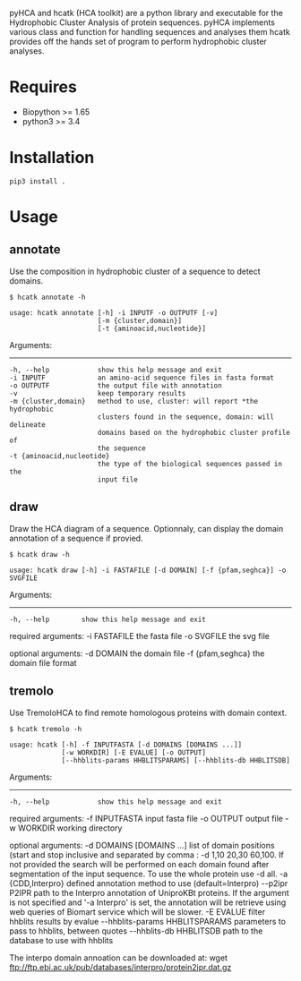 pyHCA and hcatk (HCA toolkit) are a python library and executable for the Hydrophobic Cluster Analysis of protein sequences.
pyHCA implements various class and function for handling sequences and analyses them
hcatk provides off the hands set of program to perform hydrophobic cluster analyses.

Requires
========
- Biopython >= 1.65
- python3   >= 3.4

Installation
============

    pip3 install .

Usage
=====

annotate
--------

Use the composition in hydrophobic cluster of a sequence to detect domains.

    $ hcatk annotate -h

    usage: hcatk annotate [-h] -i INPUTF -o OUTPUTF [-v]
                          [-m {cluster,domain}]
                          [-t {aminoacid,nucleotide}]

Arguments:
**********

    -h, --help            show this help message and exit
    -i INPUTF             an amino-acid sequence files in fasta format
    -o OUTPUTF            the output file with annotation
    -v                    keep temporary results
    -m {cluster,domain}   method to use, cluster: will report *the hydrophobic
                          clusters found in the sequence, domain: will delineate
                          domains based on the hydrophobic cluster profile of
                          the sequence
    -t {aminoacid,nucleotide}
                          the type of the biological sequences passed in the
                          input file

draw
----

Draw the HCA diagram of a sequence.
Optionnaly, can display the domain annotation of a sequence if provied.

    $ hcatk draw -h

    usage: hcatk draw [-h] -i FASTAFILE [-d DOMAIN] [-f {pfam,seghca}] -o SVGFILE


Arguments:
**********

    -h, --help        show this help message and exit

required arguments:
    -i FASTAFILE      the fasta file
    -o SVGFILE        the svg file

optional arguments:
    -d DOMAIN         the domain file
    -f {pfam,seghca}  the domain file format


tremolo
-------

Use TremoloHCA to find remote homologous proteins with domain context.


    $ hcatk tremolo -h

    usage: hcatk [-h] -f INPUTFASTA [-d DOMAINS [DOMAINS ...]] 
                 [-w WORKDIR] [-E EVALUE] [-o OUTPUT] 
                 [--hhblits-params HHBLITSPARAMS] [--hhblits-db HHBLITSDB]


Arguments:
**********

    -h, --help            show this help message and exit

required arguments:
    -f INPUTFASTA         input fasta file
    -o OUTPUT             output file
    -w WORKDIR            working directory

optional arguments:
    -d DOMAINS [DOMAINS ...] list of domain positions (start and stop inclusive
                             and separated by comma : -d 1,10 20,30 60,100. 
                             If not provided the search will be performed on 
                             each domain found after segmentation of the input 
                             sequence. To use the whole protein use -d all.
    -a {CDD,Interpro}        defined annotation method to use (default=Interpro)
    --p2ipr P2IPR            path to the Interpro annotation of UniproKBt 
                             proteins. If the argument is not specified and 
                             '-a Interpro' is set, the annotation will be 
                             retrieve using web queries of Biomart service
                             which will be slower.
    -E EVALUE                filter hhblits results by evalue
    --hhblits-params HHBLITSPARAMS 
                            parameters to pass to hhblits, between quotes
    --hhblits-db HHBLITSDB  path to the database to use with hhblits


The interpo domain annoation can be downloaded at:
wget ftp://ftp.ebi.ac.uk/pub/databases/interpro/protein2ipr.dat.gz
